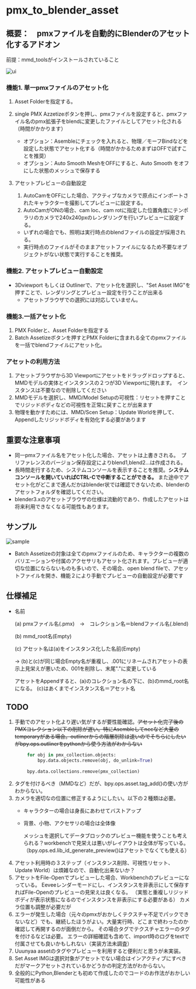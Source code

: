 # pmx_to_blender_asset

## 概要：　pmxファイルを自動的にBlenderのアセット化するアドオン
前提：mmd_toolsがインストールされていること

![ui](https://user-images.githubusercontent.com/44924233/147359325-23c6837c-1df4-4513-94a3-9f30969826a8.jpg)

### 機能1. 単一pmxファイルのアセット化

1. Asset Folderを指定する。
1. single PMX Azzetizeボタンを押し、pmxファイルを設定すると、pmxファイル名のpmx拡張子をblendに変更したファイルとしてアセット化される（時間がかかります）

   - オプション：Asembleにチェックを入れると、物理／モーフBindなどを設定した状態でアセット化する（時間がかかるためまずはOFFで試すことを推奨）
   - オプション：Auto Smooth MeshをOFFにすると、Auto Smooth をオフにした状態のメッシュで保存する

1. アセットプレビューの自動設定
    1. AutoCamをOFFにした場合、アクティブなカメラで原点にインポートされたキャラクターを撮影してプレビューに設定する。
    2. AutoCamがONの場合、cam loc、cam rotに指定した位置角度にテンポラリのカメラで240x240pxのレンダリングを行いプレビューに設定する。
    - いずれの場合でも、照明は実行時点のblendファイルの設定が採用される。
    - 実行時点のファイルがそのままアセットファイルになるため不要なオブジェクトがない状態で実行することを推奨。

### 機能2. アセットプレビュー自動設定
- 3Dviewport もしくは Outlinerで、アセット化を選択し、"Set Asset IMG"を押すことで、レンダリングとプレビュー設定を行うことが出来る
    * アセットブラウザでの選択には対応していません。

### 機能3.一括アセット化
1. PMX Folderと、Asset Folderを指定する
2. Batch Assetizeボタンを押すとPMX Folderに含まれる全てのpmxファイルを一括でblendファイルにアセット化。

### アセットの利用方法
1. アセットブラウザから3D Viewportにアセットをドラッグドロップすると、MMDモデルの実体とインスタンスの２つが3D Viewportに現れます。　インスタンスは不要なので削除してください
2. MMDモデルを選択し、MMD/Model Setupの可視性：リセットを押すことでリジッドボディなどの可視性を正常に戻すことが出来ます
3. 物理を動かすためには、MMD/Scen Setup：Update Worldを押して、Appendしたリジッドボディを有効化する必要があります


## 重要な注意事項
- 同一pmxファイル名をアセット化した場合、アセットは上書きされる。　プリファレンスのバージョン保存設定によりblend1,blend2...は作成される。
- 長時間走行するため、システムコンソールを表示することを推奨。**システムコンソールを開いていればCTRL-Cで中断することができる。** また途中でアセット化がどこまで進んだかはblender状では確認できないため、blenderのアセットフォルダを確認してください。
- blender3.xのアセットブラウザの仕様は流動的であり、作成したアセットは将来利用できなくなる可能性もあります。

## サンプル
![sample](https://user-images.githubusercontent.com/44924233/147364858-256338a0-434a-4998-8c2d-5d2891d097ac.jpg)

- Batch Assetizeの対象は全てのpmxファイルのため、キャラクターの複数のバリエーションや付属のアクセサリもアセット化されます。プレビューが適切な位置にならないものも多いので、その場合、open blend fileで、アセットファイルを開き、機能２により手動でプレビューの自動設定が必要です

## 仕様補足
- 名前

    (a) pmxファイル名(.pmx)　→　コレクション名＝blendファイル名(.blend)

    (b) mmd_root名(Empty)

    (c) アセット名は(a)をインスタンス化した名前(Empty)
    
    → (b)と(c)が同じ場合Empty名が重複し、.001にリネームされアセットの表示上見栄えが悪いため、001を削除し、末尾"."に変更している

    アセットをAppendすると、(a)のコレクション名の下に、(b)のmmd_root名になる。 (c)はあくまでインスタンス名＝アセット名

## TODO
1. 手動でのアセット化より遅い気がするが要性能確認。~~アセット化完了後のPMXコレクション以下の削除が遅い。特にAsembleしてnccなど大量のtemporaryがある場合。outlinerからの階層削除は速いのでそちらにしたいがbpy.ops.outlinerをpythonから使う方法がわからない~~
```python
        for obj in pmx_collection.objects:
            bpy.data.objects.remove(obj, do_unlink=True)
    
        bpy.data.collections.remove(pmx_collection)
```
2. タグを付けるべき（MMDなど）だが、bpy.ops.asset.tag_add()の使い方がわからない。
1. カメラを適切なの位置に修正するようにしたい。以下の２種類は必要。
    - キャラクターの場合は身長にあわせてバストアップ    
    - 背景、小物、アクセサリの場合は全体像

      メッシュを選択してデータブロックのプレビュー機能を使うことも考えられる？workbenchで見栄えは悪いがレイアウトは全体が写っている。
      （bpy.ops.ed.lib_id_generate_preview()はアセットでなくても使える）
1. アセット利用時の３ステップ（インスタンス削除、可視性リセット、Update World）は煩雑なので、自動化出来ないか？
1. アセットをFile-Openでプレビューした場合、Workbenchのプレビューになっている。
 Eeveeレンダーモードにし、インスタンスを非表示にして保存すればFile-Openのプレビューの見栄えは良くなる。
（実態と重複しリジッドボディが表示状態になるのでインスタンスを非表示にする必要がある）
 カメラ位置も調整が必要だが
1. エラーが発生した場合（元々のpmxがおかしくテクスチャ不足でパックできないなど）でも、継続したほうがよい。大量実行時、どこまで終わったのか確認して再開するのが面倒だから。
その場合タグでテクスチャエラーのタグを付けるなどは必要。
  エラーの詳細確認も含めて、import時のログをtextで付属させても良いかもしれない（実装方法未調査）
1. Uuunyaa assetのタグやプレビューを利用すると便利だと思うが未実装。
1. Set Asset IMGは選択対象がアセットでない場合はインアクティブにすべきだがマークアセットされているかどうかの判定方法がわからない。
1. 全般的にPython,Blenderとも初めて作成したのでコードのお作法がおかしい可能性がある
